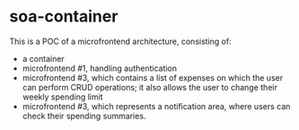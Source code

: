 # soa-container

This is a POC of a microfrontend architecture, consisting of:
- a container
- microfrontend #1, handling authentication
- microfrontend #3, which contains a list of expenses on which the user can perform CRUD operations; it also allows the user to change their weekly spending limit
- microfrontend #3, which represents a notification area, where users can check their spending summaries.
